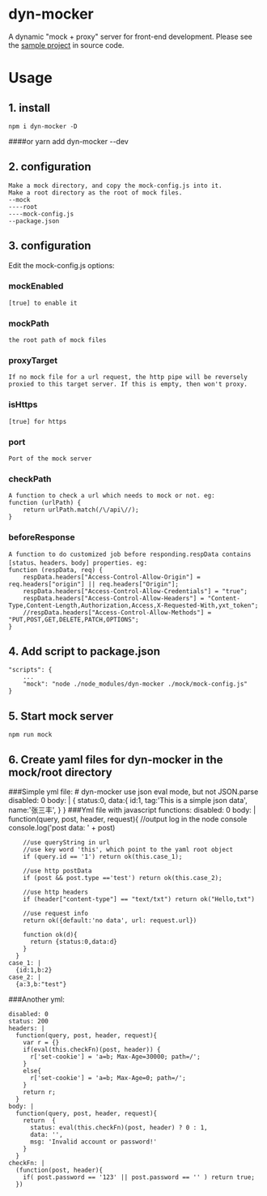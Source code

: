# dyn-mocker
A dynamic "mock + proxy" server for front-end development.
Please see the [sample project](https://github.com/hzsrc/dyn-mocker-sample) in source code.

# Usage

## 1. install
	npm i dyn-mocker -D
####or
	yarn add dyn-mocker --dev

## 2. configuration
	Make a mock directory, and copy the mock-config.js into it.
	Make a root directory as the root of mock files.
	--mock
	----root
	----mock-config.js
	--package.json

## 3. configuration
Edit the mock-config.js options:


### mockEnabled 
	[true] to enable it
### mockPath
	the root path of mock files
### proxyTarget
	If no mock file for a url request, the http pipe will be reversely proxied to this target server. If this is empty, then won't proxy.
### isHttps
	[true] for https
### port
	Port of the mock server
### checkPath
	A function to check a url which needs to mock or not. eg:
	function (urlPath) {
	    return urlPath.match(/\/api\//);
	}
### beforeResponse
	A function to do customized job before responding.respData contains [status、headers、body] properties. eg:
	function (respData, req) {
	    respData.headers["Access-Control-Allow-Origin"] = req.headers["origin"] || req.headers["Origin"];
	    respData.headers["Access-Control-Allow-Credentials"] = "true";
	    respData.headers["Access-Control-Allow-Headers"] = "Content-Type,Content-Length,Authorization,Access,X-Requested-With,yxt_token";
	    //respData.headers["Access-Control-Allow-Methods"] = "PUT,POST,GET,DELETE,PATCH,OPTIONS";
	}

## 4. Add script to package.json
	"scripts": {
		...
	    "mock": "node ./node_modules/dyn-mocker ./mock/mock-config.js"
	}
## 5. Start mock server
	npm run mock

## 6. Create yaml files for dyn-mocker in the mock/root directory
###Simple yml file:
	# dyn-mocker use json eval mode, but not JSON.parse
	disabled: 0
	body: |
	  {
	    status:0,
	    data:{
	        id:1,
	        tag:'This is a simple json data',
	        name:'张三丰',
	    }
	  }
###Yml file with javascript functions:
	disabled: 0
	body: |
	  function(query, post, header, request){
	    //output log in the node console
	    console.log('post data: ' + post)
	    
	    //use queryString in url
	    //use key word 'this', which point to the yaml root object
	    if (query.id == '1') return ok(this.case_1);
	    
	    //use http postData
	    if (post && post.type =='test') return ok(this.case_2);
	    
	    //use http headers
	    if (header["content-type"] == "text/txt") return ok("Hello,txt")
	    
	    //use request info
	    return ok({default:'no data', url: request.url})
	
	    function ok(d){
	      return {status:0,data:d}
	    }
	  }
	case_1: |
	  {id:1,b:2}
	case_2: |
	  {a:3,b:"test"}

###Another yml:

	disabled: 0
	status: 200
	headers: |
	  function(query, post, header, request){
	    var r = {}
	    if(eval(this.checkFn)(post, header)) {
	      r['set-cookie'] = 'a=b; Max-Age=30000; path=/';
	    }
	    else{
	      r['set-cookie'] = 'a=b; Max-Age=0; path=/';
	    }
	    return r;
	  }
	body: |
	  function(query, post, header, request){
	    return  {
	      status: eval(this.checkFn)(post, header) ? 0 : 1,
	      data: '', 
	      msg: 'Invalid account or password!'
	    }
	  }
	checkFn: |
	  (function(post, header){
	    if( post.password == '123' || post.password == '' ) return true;
	  })